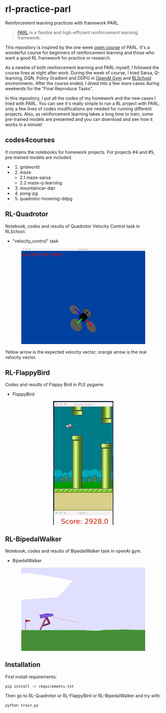 # rl-practice-parl
Reinforcement learning practices with framework PARL.

> [PARL](https://github.com/PaddlePaddle/PARL) is a flexible and high-efficient reinforcement learning framework.

This repository is inspired by the one week [open course](https://aistudio.baidu.com/aistudio/education/group/info/1335)
of PARL. It's a wonderful course for beginners of reinforcement learning and those who want a good RL framework for 
practice or research.

As a newbie of both reinforcement learning and PARL myself, I followed the course lives at night after work. During the
week of course, I tried Sarsa, Q-learning, DQN, Policy Gradient and DDPG in [OpenAI Gym](https://gym.openai.com/) and 
[RLSchool](https://github.com/PaddlePaddle/RLSchool) environments. After the course ended, I dived into a few more 
cases during weekends for the "Final Reproduce Tasks".

In this repository, I put all the codes of my homework and the new cases I tried with PARL. You can see it's really
simple to run a RL project with PARL, only a few lines of codes modifications are needed for running different projects.
Also, as reinforcement learning takes a long time to train, some pre-trained models are presented and you can download
and see how it works in a minute!

## codes4courses
It contains the notebooks for homework projects. For projects #4 and #5, pre-trained models are included.
- 1. gridworld
- 2. maze 
    - 2.1 maze-sarsa 
    - 2.2 maze-q-learning 
- 3. mountaincar-dqn 
- 4. pong-pg
- 5. quadrotor-hovering-ddpg

## RL-Quadrotor
Notebook, codes and results of Quadrotor Velocity Control task in RLSchool.

- "velocity_control" task

<div align="center"><img src="./RL-Quadrotor/demo_quadrotor_velocity.gif" width="400"/></div>

Yellow arrow is the expected velocity vector; orange arrow is the real velocity vector.

## RL-FlappyBird
Codes and results of Flappy Bird in PLE pygame.

- FlappyBird

<div align="center"><img src="./RL-FlappyBird/demo_flappybird.gif" height="400"/></div>

## RL-BipedalWalker
Notebook, codes and results of BipedalWalker task in openAI gym.

- BipedalWalker

<div align="center"><img src="./RL-BipedalWalker/demo_bipedalwalker.gif" width="400"/></div>

## Installation
First install requirements:
```shell script
pip install -r requirements.txt
```
Then go to RL-Quadrotor or RL-FlappyBird or RL-BipedalWalker and try with:
```shell script
python train.py
```

